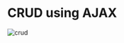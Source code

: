 # CRUD using AJAX
![crud](https://user-images.githubusercontent.com/26348416/143179105-9e427632-d655-4312-8823-c84c3ebbaad5.png)
